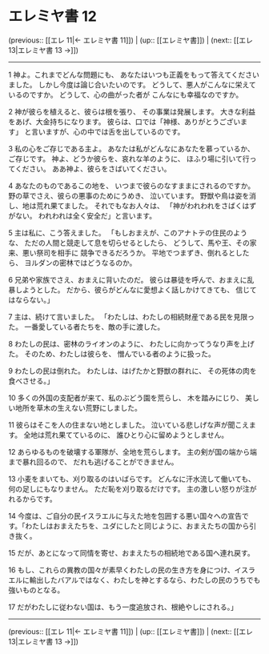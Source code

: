# エレミヤ書 12

(previous:: [[エレ 11|← エレミヤ書 11]]) | (up:: [[エレミヤ書]]) | (next:: [[エレ 13|エレミヤ書 13 →]])

***


1 神よ。これまでどんな問題にも、 あなたはいつも正義をもって答えてくださいました。 しかし今度は論じ合いたいのです。 どうして、悪人がこんなに栄えているのですか。 どうして、心の曲がった者が こんなにも幸福なのですか。 

2 神が彼らを植えると、彼らは根を張り、 その事業は発展します。 大きな利益をあげ、大金持ちになります。 彼らは、口では「神様、ありがとうございます」 と言いますが、心の中では舌を出しているのです。 

3 私の心をご存じである主よ。 あなたは私がどんなにあなたを慕っているか、ご存じです。 神よ、どうか彼らを、哀れな羊のように、 ほふり場に引いて行ってください。 ああ神よ、彼らをさばいてください。 

4 あなたのものであるこの地を、 いつまで彼らのなすままにされるのですか。 野の草でさえ、彼らの悪事のためにうめき、 泣いています。 野獣や鳥は姿を消し、地は荒れ果てました。 それでもなお人々は、 「神がわれわれをさばくはずがない。 われわれは全く安全だ」と言います。 

5 主は私に、こう答えました。 「もしおまえが、このアナトテの住民のような、 ただの人間と競走して息を切らせるとしたら、 どうして、馬や王、その家来、悪い祭司を相手に 競争できるだろうか。 平地でつまずき、倒れるとしたら、 ヨルダンの密林ではどうなるのか。 

6 兄弟や家族でさえ、おまえに背いたのだ。 彼らは暴徒を呼んで、おまえに乱暴しようとした。 だから、彼らがどんなに愛想よく話しかけてきても、 信じてはならない。」 

7 主は、続けて言いました。 「わたしは、わたしの相続財産である民を見限った。 一番愛している者たちを、敵の手に渡した。 

8 わたしの民は、密林のライオンのように、 わたしに向かってうなり声を上げた。 そのため、わたしは彼らを、 憎んでいる者のように扱った。 

9 わたしの民は倒れた。 わたしは、はげたかと野獣の群れに、 その死体の肉を食べさせる。」 

10 多くの外国の支配者が来て、私のぶどう園を荒らし、 木を踏みにじり、 美しい地所を草木の生えない荒野にしました。 

11 彼らはそこを人の住まない地としました。 泣いている悲しげな声が聞こえます。 全地は荒れ果てているのに、 誰ひとり心に留めようとしません。 

12 あらゆるものを破壊する軍隊が、全地を荒らします。 主の剣が国の端から端まで暴れ回るので、 だれも逃げることができません。 

13 小麦をまいても、刈り取るのはいばらです。 どんなに汗水流して働いても、 何の足しにもなりません。 ただ恥を刈り取るだけです。 主の激しい怒りが注がれるからです。 

14 今度は、ご自分の民イスラエルに与えた地を包囲する悪い国々への宣告です。「わたしはおまえたちを、ユダにしたと同じように、おまえたちの国から引き抜く。 

15 だが、あとになって同情を寄せ、おまえたちの相続地である国へ連れ戻す。 

16 もし、これらの異教の国々が素早くわたしの民の生き方を身につけ、イスラエルに輸出したバアルではなく、わたしを神とするなら、わたしの民のうちでも強いものとなる。 

17 だがわたしに従わない国は、もう一度追放され、根絶やしにされる。」

***

(previous:: [[エレ 11|← エレミヤ書 11]]) | (up:: [[エレミヤ書]]) | (next:: [[エレ 13|エレミヤ書 13 →]])
